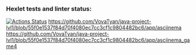 ### Hexlet tests and linter status:
[![Actions Status](https://github.com/VovaTyan/java-project-lvl1/workflows/hexlet-check/badge.svg)](https://github.com/VovaTyan/java-project-lvl1/actions)
https://github.com/VovaTyan/java-project-lvl1/blob/55f0e1537f84d70f4080ec7cc3cf1c9804482bc6/app/asciinema
https://github.com/VovaTyan/java-project-lvl1/blob/55f0e1537f84d70f4080ec7cc3cf1c9804482bc6/app/asciinema_game4
